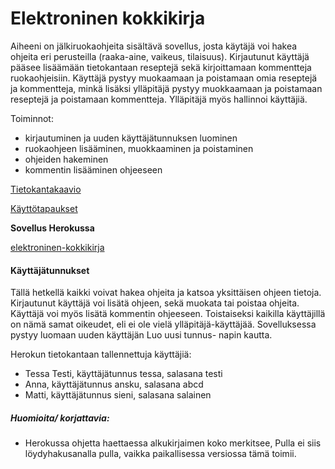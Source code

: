 # Elektroninen kokkikirja

Aiheeni on jälkiruokaohjeita sisältävä sovellus, josta käytäjä voi hakea ohjeita eri perusteilla 
(raaka-aine, vaikeus, tilaisuus). Kirjautunut käyttäjä pääsee lisäämään tietokantaan reseptejä sekä 
kirjoittamaan kommentteja ruokaohjeisiin. Käyttäjä pystyy muokaamaan ja poistamaan omia reseptejä ja kommentteja, minkä lisäksi ylläpitäjä pystyy muokkaamaan ja poistamaan reseptejä ja poistamaan kommentteja. Ylläpitäjä myös hallinnoi käyttäjiä. 

Toiminnot:
- kirjautuminen ja uuden käyttäjätunnuksen luominen
- ruokaohjeen lisääminen, muokkaaminen ja poistaminen
- ohjeiden hakeminen
- kommentin lisääminen ohjeeseen


[Tietokantakaavio](https://github.com/IidaHamalainen/elektroninen-kokkikirja/blob/master/dokumentaatio/kuvat/tietokantakaavio.png)

[Käyttötapaukset](https://github.com/IidaHamalainen/elektroninen-kokkikirja/blob/master/dokumentaatio/K%C3%A4ytt%C3%B6tapaukset.md)

**Sovellus Herokussa**

[elektroninen-kokkikirja](https://elektroninen-kokkikirja.herokuapp.com/)

#### Käyttäjätunnukset
Tällä hetkellä kaikki voivat hakea ohjeita ja katsoa yksittäisen ohjeen tietoja. Kirjautunut käyttäjä voi lisätä ohjeen, sekä muokata tai poistaa ohjeita. Käyttäjä voi myös lisätä kommentin ohjeeseen. Toistaiseksi kaikilla käyttäjillä on nämä samat oikeudet, eli ei ole vielä ylläpitäjä-käyttäjää. Sovelluksessa pystyy luomaan uuden käyttäjän Luo uusi tunnus- napin kautta.

Herokun tietokantaan tallennettuja käyttäjiä:

- Tessa Testi, käyttäjätunnus tessa, salasana testi
- Anna, käyttäjätunnus ansku, salasana abcd
- Matti, käyttäjätunnus sieni, salasana salainen

##### Huomioita/ korjattavia:
- Herokussa ohjetta haettaessa alkukirjaimen koko merkitsee, Pulla ei siis löydyhakusanalla pulla, vaikka paikallisessa versiossa tämä toimii.

